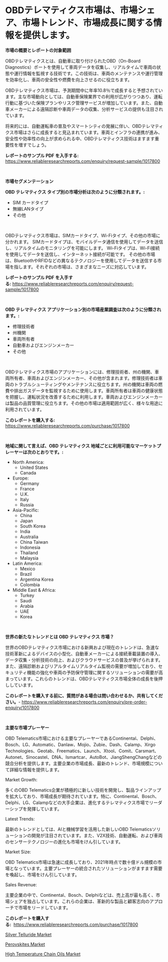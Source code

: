 <p><h1>OBDテレマティクス市場は、市場シェア、市場トレンド、市場成長に関する情報を提供します。</h1></p><p><strong>市場の概要とレポートの対象範囲</strong></p>
<p><p>OBDテレマティクスとは、自動車に取り付けられたOBD（On-Board Diagnostics）ポートを使用して車両データを収集し、リアルタイムで車両の状態や運行情報を監視する技術です。この技術は、車両のメンテナンスや運行管理を効率化し、車両の安全性や燃費を向上させるのに役立ちます。</p><p>OBDテレマティクス市場は、予測期間中に年率10.8％で成長すると予想されています。主な市場動向としては、自動車保険業界での利用が広がりつつあり、運転行動に基づいた保険プランやリスク管理サービスが増加しています。また、自動車メーカーによる遠隔診断や車両データの収集、分析サービスの提供も注目されています。</p><p>将来的には、自動運転車の普及やスマートシティの発展に伴い、OBDテレマティクス市場はさらに成長すると見込まれています。車両とインフラの連携が進み、安全性や効率性の向上が求められる中、OBDテレマティクス技術はますます重要性を増すでしょう。</p></p>
<p><strong>レポートのサンプル PDF を入手する:</strong> <a href="https://www.reliableresearchreports.com/enquiry/request-sample/1017800">https://www.reliableresearchreports.com/enquiry/request-sample/1017800</a></p>
<p>&nbsp;</p>
<p><strong>市場セグメンテーション</strong></p>
<p><strong>OBD テレマティクス タイプ別の市場分析は次のように分類されます。:</strong></p>
<p><ul><li>SIM カードタイプ</li><li>無線LANタイプ</li><li>その他</li></ul></p>
<p>&nbsp;</p>
<p><p>OBDテレマティクス市場は、SIMカードタイプ、Wi-Fiタイプ、その他の市場に分かれます。 SIMカードタイプは、モバイルデータ通信を使用してデータを送信し、リアルタイムのモニタリングを可能にします。 Wi-Fiタイプは、Wi-Fi接続を使用してデータを送信し、インターネット接続が可能です。 その他の市場は、BluetoothやRFIDなどの異なるテクノロジーを使用してデータを送信する市場を指します。それぞれの市場は、さまざまなニーズに対応しています。</p></p>
<p><strong>レポートのサンプル PDF を入手する:</strong>&nbsp;<a href="https://www.reliableresearchreports.com/enquiry/request-sample/1017800">https://www.reliableresearchreports.com/enquiry/request-sample/1017800</a></p>
<p>&nbsp;</p>
<p><strong> OBD テレマティクス アプリケーション別の市場産業調査は次のように分類されます。:</strong></p>
<p><ul><li>修理技術者</li><li>州機関</li><li>車両所有者</li><li>自動車およびエンジンメーカー</li><li>その他</li></ul></p>
<p>&nbsp;</p>
<p><p>OBDテレマティクス市場のアプリケーションには、修理技術者、州の機関、車両所有者、車両およびエンジンメーカー、その他が含まれます。修理技術者は車両のトラブルシューティングやメンテナンスに役立ちます。州の機関は車両の燃費や排出ガスデータを監視するために使用します。車両所有者は車両の健康状態を把握し、運転状況を改善するために利用します。車両およびエンジンメーカーは製品の品質管理に役立ちます。その他の市場は適用範囲が広く、様々な用途に利用されています。</p></p>
<p><strong>このレポートを購入する:</strong>&nbsp; <a href="https://www.reliableresearchreports.com/purchase/1017800">https://www.reliableresearchreports.com/purchase/1017800</a></p>
<p>&nbsp;</p>
<p><strong>地域に関して言えば、OBD テレマティクス 地域ごとに利用可能なマーケットプレーヤーは次のとおりです。:</strong></p>
<p><ul>
    <li>
        North America:
        <ul>
            <li>United States</li>
            <li>Canada</li>
        </ul>
    </li>
    <li>
        Europe:
        <ul>
            <li>Germany</li>
            <li>France</li>
            <li>U.K.</li>
            <li>Italy</li>
            <li>Russia</li>
        </ul>
    </li>
    <li>
        Asia-Pacific:
        <ul>
            <li>China</li>
            <li>Japan</li>
            <li>South Korea</li>
            <li>India</li>
            <li>Australia</li>
            <li>China Taiwan</li>
            <li>Indonesia</li>
            <li>Thailand</li>
            <li>Malaysia</li>
        </ul>
    </li>
    <li>
        Latin America:
        <ul>
            <li>Mexico</li>
            <li>Brazil</li>
            <li>Argentina Korea</li>
            <li>Colombia</li>
        </ul>
    </li>
    <li>
        Middle East & Africa:
        <ul>
            <li>Turkey</li>
            <li>Saudi</li>
            <li>Arabia</li>
            <li>UAE</li>
            <li>Korea</li>
        </ul>
    </li>
    </ul></p>
<p>&nbsp;</p>
<p><strong>世界の新たなトレンドとは OBD テレマティクス 市場？</strong></p>
<p><p>世界のOBDテレマティクス市場における新興および現在のトレンドは、急速な技術革新によるデバイスの小型化、自動車メーカーによる接続車載装置の導入、データ収集・分析技術の向上、およびクラウドサービスの普及が挙げられます。また、遠隔診断およびリアルタイムリアルタイム監視の需要が増加しており、セキュリティ機能の強化や車両の予防保守管理に関するソリューションの需要が高まっています。これらのトレンドは、OBDテレマティクス市場全体の成長を後押ししています。</p></p>
<p><strong>このレポートを購入する前に、質問がある場合は問い合わせるか、共有してください。</strong>- <a href="https://www.reliableresearchreports.com/enquiry/pre-order-enquiry/1017800">https://www.reliableresearchreports.com/enquiry/pre-order-enquiry/1017800</a></p>
<p>&nbsp;</p>
<p><strong>主要な市場プレーヤー</strong></p>
<p><p>OBD Telematics市場における主要なプレーヤーであるContinental、Delphi、Bosch、LG、Automatic、Danlaw、Mojio、Zubie、Dash、Calamp、Xirgo Technologies、Geotab、Freematics、Launch、Xtool、Comit、Carsmart、Autonet、Sinocastel、DNA、Ismartcar、AutoBot、JiangShengChangなどの競合分析を提供します。主要企業の市場成長、最新のトレンド、市場規模について詳細な情報を提供します。</p><p>Market Growth:</p><p>多くのOBD Telematics企業が積極的に新しい技術を開発し、製品ラインアップを拡大しており、市場成長が期待されています。特に、Continental、Bosch、Delphi、LG、Calampなどの大手企業は、進化するテレマティクス市場でリーダーシップを発揮しています。</p><p>Latest Trends:</p><p>最新のトレンドとしては、AIと機械学習を活用した新しいOBD Telematicsソリューションの開発が注目されています。また、V2X技術、自動運転、および車両のセンサーテクノロジーの進化も市場をけん引しています。</p><p>Market Size:</p><p>OBD Telematics市場は急速に成長しており、2021年時点で数十億ドル規模の市場となっています。主要プレーヤーの統合されたソリューションがますます需要を喚起し、市場をけん引しています。</p><p>Sales Revenue:</p><p>主要企業の中で、Continental、Bosch、Delphiなどは、売上高が最も高く、市場シェアを独占しています。これらの企業は、革新的な製品と顧客志向のアプローチで市場をリードしています。</p></p>
<p><strong>このレポートを購入する:</strong>&nbsp;&nbsp;<a href="https://www.reliableresearchreports.com/purchase/1017800">https://www.reliableresearchreports.com/purchase/1017800</a></p>
<p><p><a href="https://github.com/beatblasta/Market-Research-Report-List-2/blob/main/silver-telluride-market.md">Silver Telluride Market</a></p><p><a href="https://github.com/shotows/Market-Research-Report-List-1/blob/main/perovskites-market.md">Perovskites Market</a></p><p><a href="https://github.com/angelajermaine/Market-Research-Report-List-2/blob/main/high-temperature-chain-oils-market.md">High Temperature Chain Oils Market</a></p></p>